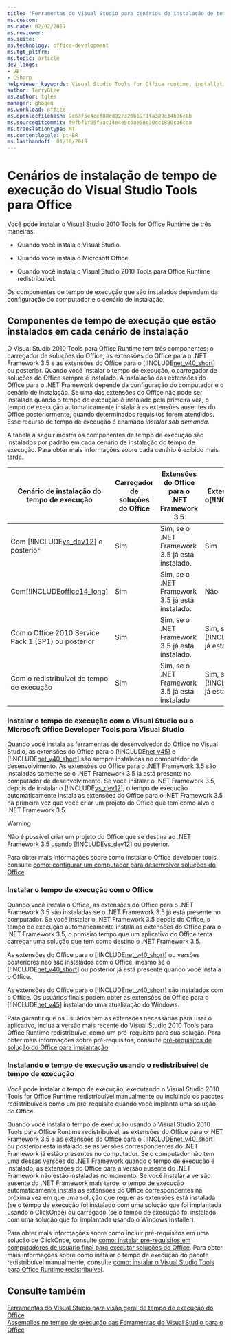 ```yaml
---
title: "Ferramentas do Visual Studio para cenários de instalação de tempo de execução do Office | Microsoft Docs"
ms.custom: 
ms.date: 02/02/2017
ms.reviewer: 
ms.suite: 
ms.technology: office-development
ms.tgt_pltfrm: 
ms.topic: article
dev_langs:
- VB
- CSharp
helpviewer_keywords: Visual Studio Tools for Office runtime, installation scenarios
author: TerryGLee
ms.author: tglee
manager: ghogen
ms.workload: office
ms.openlocfilehash: 9c63f5e4cef88ed927326b69f1fa389e34b06c8b
ms.sourcegitcommit: f9fbf1f55f9ac14e4e5c6ae58c30dc1800ca6cda
ms.translationtype: MT
ms.contentlocale: pt-BR
ms.lasthandoff: 01/10/2018
---
```

# <a name="visual-studio-tools-for-office-runtime-installation-scenarios"></a>Cenários de instalação de tempo de execução do Visual Studio Tools para Office
  Você pode instalar o Visual Studio 2010 Tools for Office Runtime de três maneiras:  
  
-   Quando você instala o Visual Studio.  
  
-   Quando você instala o Microsoft Office.  
  
-   Quando você instala o Visual Studio 2010 Tools para Office Runtime redistribuível.  
  
 Os componentes de tempo de execução que são instalados dependem da configuração do computador e o cenário de instalação.  
  
## <a name="runtime-components-that-are-installed-in-each-installation-scenario"></a>Componentes de tempo de execução que estão instalados em cada cenário de instalação  
 O Visual Studio 2010 Tools para Office Runtime tem três componentes: o carregador de soluções do Office, as extensões do Office para o .NET Framework 3.5 e as extensões do Office para o [!INCLUDE[net_v40_short](../sharepoint/includes/net-v40-short-md.md)] ou posterior. Quando você instalar o tempo de execução, o carregador de soluções do Office sempre é instalado. A instalação das extensões do Office para o .NET Framework depende da configuração do computador e o cenário de instalação. Se uma das extensões do Office não pode ser instalada quando o tempo de execução é instalado pela primeira vez, o tempo de execução automaticamente instalará as extensões ausentes do Office posteriormente, quando determinados requisitos forem atendidos. Esse recurso de tempo de execução é chamado *instalar sob demanda*.  
  
 A tabela a seguir mostra os componentes de tempo de execução são instalados por padrão em cada cenário de instalação do tempo de execução. Para obter mais informações sobre cada cenário é exibido mais tarde.  
  
|Cenário de instalação do tempo de execução|Carregador de soluções do Office|Extensões do Office para o .NET Framework 3.5|Extensões do Office para o[!INCLUDE[net_v40_short](../sharepoint/includes/net-v40-short-md.md)]|Extensões do Office para o[!INCLUDE[net_v45](../vsto/includes/net-v45-md.md)]|  
|-----------------------------------|----------------------------|--------------------------------------------------|---------------------------------------------------------------------------------------|---------------------------------------------------------------------------|  
|Com [!INCLUDE[vs_dev12](../vsto/includes/vs-dev12-md.md)] e posterior|Sim|Sim, se o .NET Framework 3.5 já está instalado.|Sim|Sim|  
|Com[!INCLUDE[office14_long](../vsto/includes/office14-long-md.md)]|Sim|Sim, se o .NET Framework 3.5 já está instalado.|Não|Não|  
|Com o Office 2010 Service Pack 1 (SP1) ou posterior|Sim|Sim, se o .NET Framework 3.5 já está instalado.|Sim, se o [!INCLUDE[net_v40_short](../sharepoint/includes/net-v40-short-md.md)] já está instalado.|Não|  
|Com o redistribuível de tempo de execução|Sim|Sim, se o .NET Framework 3.5 já está instalado|Sim, se o [!INCLUDE[net_v40_short](../sharepoint/includes/net-v40-short-md.md)] já está instalado.|Sim, se o [!INCLUDE[net_v45](../vsto/includes/net-v45-md.md)] já está instalado.|  
  
### <a name="installing-the-runtime-with-visual-studio-or-the-microsoft-office-developer-tools-for-visual-studio"></a>Instalar o tempo de execução com o Visual Studio ou o Microsoft Office Developer Tools para Visual Studio  
 Quando você instala as ferramentas de desenvolvedor do Office no Visual Studio, as extensões do Office para o [!INCLUDE[net_v45](../vsto/includes/net-v45-md.md)] e [!INCLUDE[net_v40_short](../sharepoint/includes/net-v40-short-md.md)] são sempre instaladas no computador de desenvolvimento. As extensões do Office para o .NET Framework 3.5 são instaladas somente se o .NET Framework 3.5 já está presente no computador de desenvolvimento. Se você instalar o .NET Framework 3.5, depois de instalar o [!INCLUDE[vs_dev12](../vsto/includes/vs-dev12-md.md)], o tempo de execução automaticamente instala as extensões do Office para o .NET Framework 3.5 na primeira vez que você criar um projeto do Office que tem como alvo o .NET Framework 3.5.  
  
> [!WARNING]  
>  Não é possível criar um projeto do Office que se destina ao .NET Framework 3.5 usando [!INCLUDE[vs_dev12](../vsto/includes/vs-dev12-md.md)] ou posterior.  
  
 Para obter mais informações sobre como instalar o Office developer tools, consulte [como: configurar um computador para desenvolver soluções do Office](../vsto/how-to-configure-a-computer-to-develop-office-solutions.md).  
  
### <a name="installing-the-runtime-with-office"></a>Instalar o tempo de execução com o Office  
 Quando você instala o Office, as extensões do Office para o .NET Framework 3.5 são instaladas se o .NET Framework 3.5 já está presente no computador. Se você instalar o .NET Framework 3.5 depois do Office, o tempo de execução automaticamente instala as extensões do Office para o .NET Framework 3.5, o primeiro tempo que um aplicativo do Office tenta carregar uma solução que tem como destino o .NET Framework 3.5.  
  
 As extensões do Office para o [!INCLUDE[net_v40_short](../sharepoint/includes/net-v40-short-md.md)] ou versões posteriores não são instalados com o Office, mesmo se o [!INCLUDE[net_v40_short](../sharepoint/includes/net-v40-short-md.md)] ou posterior já está presente quando você instala o Office.  
  
 As extensões do Office para o [!INCLUDE[net_v40_short](../sharepoint/includes/net-v40-short-md.md)] são instalados com o Office. Os usuários finais podem obter as extensões do Office para o [!INCLUDE[net_v45](../vsto/includes/net-v45-md.md)] instalando uma atualização do Windows.  
  
 Para garantir que os usuários têm as extensões necessárias para usar o aplicativo, inclua a versão mais recente do Visual Studio 2010 Tools para Office Runtime redistribuível como um pré-requisito para sua solução. Para obter mais informações sobre pré-requisitos, consulte [pré-requisitos de solução do Office para implantação](http://msdn.microsoft.com/en-us/9f672809-43a3-40a1-9057-397ce3b5126e).  
  
### <a name="installing-the-runtime-by-using-the-runtime-redistributable"></a>Instalando o tempo de execução usando o redistribuível de tempo de execução  
 Você pode instalar o tempo de execução, executando o Visual Studio 2010 Tools for Office Runtime redistribuível manualmente ou incluindo os pacotes redistribuíveis como um pré-requisito quando você implanta uma solução do Office.  
  
 Quando você instala o tempo de execução usando o Visual Studio 2010 Tools para Office Runtime redistribuível, as extensões do Office para o .NET Framework 3.5 e as extensões do Office para o [!INCLUDE[net_v40_short](../sharepoint/includes/net-v40-short-md.md)] ou posterior está instalado se as versões correspondentes do .NET Framework já estão presentes no computador. Se o computador não tem uma dessas versões do .NET Framework quando o tempo de execução é instalado, as extensões do Office para a versão ausente do .NET Framework não estão instaladas no momento. Se você instalar a versão ausente do .NET Framework mais tarde, o tempo de execução automaticamente instala as extensões do Office correspondentes na próxima vez em que uma solução que requer as extensões está instalada (se o tempo de execução foi instalado com uma solução que foi implantada usando o ClickOnce) ou carregado (se o tempo de execução foi instalado com uma solução que foi implantada usando o Windows Installer).  
  
 Para obter mais informações sobre como incluir pré-requisitos em uma solução de ClickOnce, consulte [como: instalar pré-requisitos em computadores de usuário final para executar soluções do Office](http://msdn.microsoft.com/en-us/74dd2c52-838f-4abf-b2b4-4d7b0c2a0a98). Para obter mais informações sobre como instalar o tempo de execução do pacote redistribuível manualmente, consulte [como: instalar o Visual Studio Tools para Office Runtime redistribuível](../vsto/how-to-install-the-visual-studio-tools-for-office-runtime-redistributable.md).  
  
## <a name="see-also"></a>Consulte também  
 [Ferramentas do Visual Studio para visão geral de tempo de execução do Office](../vsto/visual-studio-tools-for-office-runtime-overview.md)   
 [Assemblies no tempo de execução das Ferramentas do Visual Studio para o Office](../vsto/assemblies-in-the-visual-studio-tools-for-office-runtime.md)  
  
  